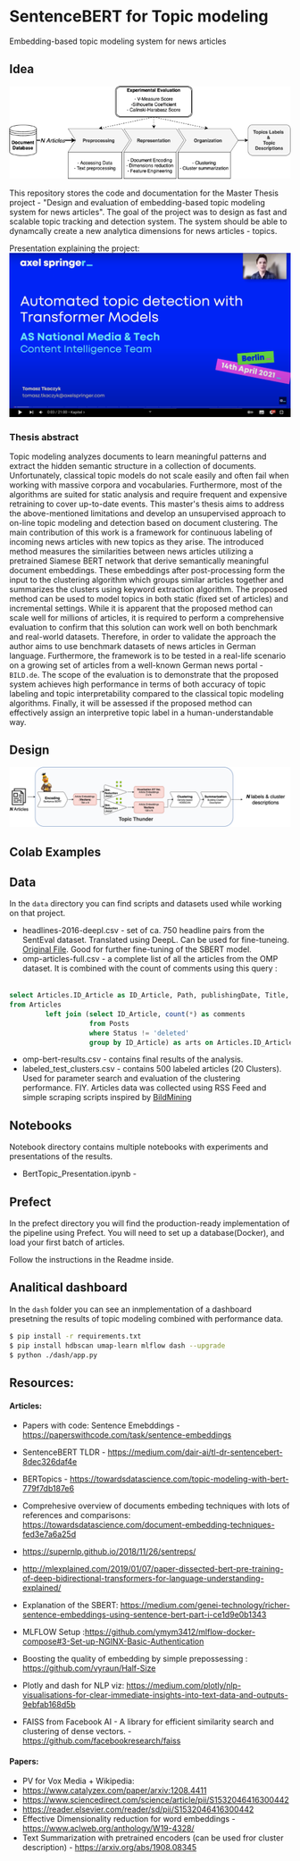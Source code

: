 # SentenceBERT for Topic modeling
Embedding-based topic modeling system for news articles

## Idea
![design](./img/RED_NEW.png)

This repository stores the code and documentation for the Master Thesis project - "Design and evaluation of embedding-based topic modeling system for news articles".
The goal of the project was to design as fast and scalable topic tracking and detection system.  The system should be able to dynamcally create a new analytica dimensions for news articles - topics. 


Presentation explaining the project: \
[<img src="./img/video.png" data-canonical-src="./img/video.png" width="600" />](https://www.youtube.com/watch?v=StTqXEQ2l-Y "Talk")

### Thesis abstract
Topic modeling analyzes documents to learn meaningful patterns and extract the hidden semantic structure in a collection of documents. Unfortunately, classical topic models do not scale easily and often fail when working with massive corpora and vocabularies. Furthermore, most of the algorithms are suited for static analysis and require frequent and expensive retraining to cover up-to-date events. 
This master's thesis aims to address the above-mentioned limitations and develop an unsupervised approach to on-line topic modeling and detection based on document clustering. The main contribution of this work is a framework for continuous labeling of incoming news articles with new topics as they arise.
The introduced method measures the similarities between news articles utilizing a pretrained Siamese BERT network that derive semantically meaningful document embeddings. These embeddings after post-processing form the input to the clustering algorithm which groups similar articles together and summarizes the clusters using keyword extraction algorithm. The proposed method can be used to model topics in both static (fixed set of articles) and incremental settings. 
While it is apparent that the proposed method can scale well for millions of articles, it is required to perform a comprehensive evaluation to confirm that this solution can work well on both benchmark and real-world datasets.   Therefore, in order to validate the approach the author aims to use benchmark datasets of news articles in German language. Furthermore, the framework is to be tested in a real-life scenario on a growing set of articles from a well-known German news portal - `BILD.de`.
The scope of the evaluation is to demonstrate that the proposed system achieves high performance in terms of both accuracy of topic labeling  and topic interpretability compared to the classical topic modeling algorithms.  Finally, it will be assessed if the proposed method can effectively assign an interpretive topic label in a human-understandable way. 

## Design

![design](./Topic_thunder.png)



## Colab Examples

## Data
In the `data` directory you can find scripts and datasets used while working on that project. 
- headlines-2016-deepl.csv - set of ca. 750 headline pairs from the SentEval dataset. Translated using DeepL. Can be used for fine-tuneing. [Original File](https://github.com/brmson/dataset-sts/blob/master/data/sts/semeval-sts/2016/headlines.test.tsv). Good for further fine-tuning of the SBERT model.
- omp-articles-full.csv - a complete list of all the articles from the OMP dataset. It is combined with the count of comments using this query :
```sql 

select Articles.ID_Article as ID_Article, Path, publishingDate, Title, Body, comments
from Articles
         left join (select ID_Article, count(*) as comments
                    from Posts
                    where Status != 'deleted'
                    group by ID_Article) as arts on Articles.ID_Article = arts.ID_Article

```
- omp-bert-results.csv - contains final results of the analysis.
- labeled_test_clusters.csv	- contains 500 labeled articles (20 Clusters). Used for parameter search and evaluation of the clustering performance.
FIY. Articles data was collected using RSS Feed and simple scraping scripts inspired by [BildMining](https://github.com/Frank86ger/BildMining)
## Notebooks
Notebook directory contains multiple notebooks with experiments and presentations of the results.
- BertTopic_Presentation.ipynb -  


## Prefect
In the prefect directory you will find the production-ready implementation of the pipeline using Prefect. You will need to set up a database(Docker), and load your first batch of articles. 

Follow the instructions in the Readme inside.

## Analitical dashboard
In the `dash` folder you can see an inmplementation of a dashboard presetning the results of topic modeling combined with performance data.

  ```bash
  $ pip install -r requirements.txt
  $ pip install hdbscan umap-learn mlflow dash --upgrade
  $ python ./dash/app.py  
  ```

## Resources:
#### Articles:
- Papers with code: Sentence Emebddings - https://paperswithcode.com/task/sentence-embeddings

- SentenceBERT TLDR - https://medium.com/dair-ai/tl-dr-sentencebert-8dec326daf4e 
- BERTopics - https://towardsdatascience.com/topic-modeling-with-bert-779f7db187e6
- Comprehesive overview of documents embeding techniques with lots of references and comparisons:  https://towardsdatascience.com/document-embedding-techniques-fed3e7a6a25d
- https://supernlp.github.io/2018/11/26/sentreps/
- http://mlexplained.com/2019/01/07/paper-dissected-bert-pre-training-of-deep-bidirectional-transformers-for-language-understanding-explained/
- Explanation of the SBERT: https://medium.com/genei-technology/richer-sentence-embeddings-using-sentence-bert-part-i-ce1d9e0b1343
- MLFLOW Setup :https://github.com/ymym3412/mlflow-docker-compose#3-Set-up-NGINX-Basic-Authentication


- Boosting the quality of embedding by simple prepossessing : https://github.com/vyraun/Half-Size

- Plotly and dash for NLP viz: https://medium.com/plotly/nlp-visualisations-for-clear-immediate-insights-into-text-data-and-outputs-9ebfab168d5b

- FAISS from Facebook AI - A library for efficient similarity search and clustering of dense vectors. - https://github.com/facebookresearch/faiss

#### Papers:
- PV for Vox Media + Wikipedia: 
- https://www.catalyzex.com/paper/arxiv:1208.4411
- https://www.sciencedirect.com/science/article/pii/S1532046416300442
- https://reader.elsevier.com/reader/sd/pii/S1532046416300442
- Effective Dimensionality reduction for word embeddings - https://www.aclweb.org/anthology/W19-4328/
- Text Summarization with pretrained encoders (can be used fror cluster description) - https://arxiv.org/abs/1908.08345 
